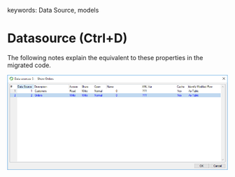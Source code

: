 keywords: Data Source, models

# Datasource (Ctrl+D)

The following notes explain the equivalent to these properties in the migrated code.   

![](2017-11-28_15h32_01.png)